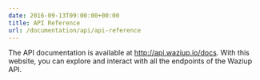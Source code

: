 ```yaml
---
date: 2016-09-13T09:00:00+00:00
title: API Reference
url: /documentation/api/api-reference
---
```


The API documentation is available at http://api.waziup.io/docs.
With this website, you can explore and interact with all the endpoints of the Waziup API.

